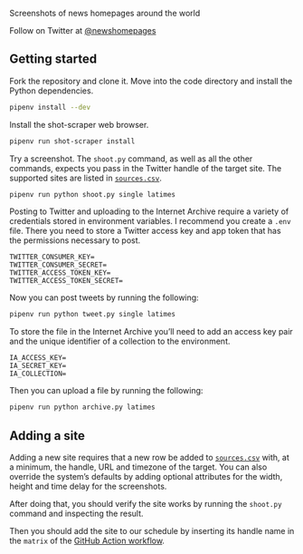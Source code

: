 Screenshots of news homepages around the world

Follow on Twitter at [@newshomepages](https://twitter.com/newshomepages)

## Getting started

Fork the repository and clone it. Move into the code directory and install the Python dependencies.

```bash
pipenv install --dev
```

Install the shot-scraper web browser.

```bash
pipenv run shot-scraper install
```

Try a screenshot. The `shoot.py` command, as well as all the other commands, expects you pass in the Twitter handle of the target site. The supported sites are listed in [`sources.csv`](./sources.csv).

```bash
pipenv run python shoot.py single latimes
```

Posting to Twitter and uploading to the Internet Archive require a variety of credentials stored in environment variables. I recommend you create a `.env`  file. There you need to store a Twitter access key and app token that has the permissions necessary to post.

```
TWITTER_CONSUMER_KEY=
TWITTER_CONSUMER_SECRET=
TWITTER_ACCESS_TOKEN_KEY=
TWITTER_ACCESS_TOKEN_SECRET=
```

Now you can post tweets by running the following:

```bash
pipenv run python tweet.py single latimes
```

To store the file in the Internet Archive you’ll need to add an access key pair and the unique identifier of a collection to the environment.

```
IA_ACCESS_KEY=
IA_SECRET_KEY=
IA_COLLECTION=
```

Then you can upload a file by running the following:

```bash
pipenv run python archive.py latimes
```

## Adding a site

Adding a new site requires that a new row be added to [`sources.csv`](./sources.csv) with, at a minimum, the handle, URL and timezone of the target. You can also override the system’s defaults by adding optional attributes for the width, height and time delay for the screenshots.

After doing that, you should verify the site works by running the `shoot.py` command and inspecting the result.

Then you should add the site to our schedule by inserting its handle name in the `matrix` of the [GitHub Action workflow](https://github.com/palewire/news-homepages/blob/main/.github/workflows/take-screenshots.yml#L15).
